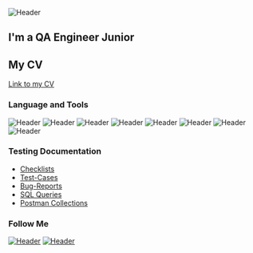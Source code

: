 ![Header](https://govcongiants.com/wp-content/uploads/2019/11/naics-code.jpg)
## I'm a QA Engineer Junior 
## My CV
[Link to my CV](https://drive.google.com/file/d/1Rad5fsJWiDmZ9vWm0FQ1m44UJpv1zLWI/view?usp=sharing)

### Language and Tools
![Header](https://img.shields.io/badge/Jira-090909?style=for-the-badge&logo=jira&logoColor=136be1)
![Header](https://img.shields.io/badge/Postman-090909?style=for-the-badge&logo=postman&logoColor=f76935)
![Header](https://img.shields.io/badge/Swagger-090909?style=for-the-badge&logo=swagger&logoColor=7ede2b)
![Header](https://img.shields.io/badge/Github-090909?style=for-the-badge&logo=github&logoColor=8cc4d7)
![Header](https://img.shields.io/badge/MySQL-090909?style=for-the-badge&logo=mysql&logoColor=00618a)
![Header](https://img.shields.io/badge/MongoDB-090909?style=for-the-badge&logo=mongodb&logoColor=4aa73c)
![Header](https://img.shields.io/badge/DevTools-090909?style=for-the-badge&logo=googlechrome&logoColor=2674f2)
![Header](https://img.shields.io/badge/JS-090909?style=for-the-badge&logo=javascript&logoColor=E)

### Testing Documentation

- [Checklists](https://github.com/artichokeee/checklist)
- [Test-Cases](https://github.com/artichokeee/test-cases)
- [Bug-Reports](https://github.com/artichokeee/bug-reports)
- [SQL Queries](https://github.com/artichokeee/SQL)
- [Postman Collections](https://github.com/artichokeee/postman)

### Follow Me
[![Header](https://img.shields.io/badge/Telegram-090909?style=for-the-badge&logo=telegram&logoColor=4aa73c)](https://t.me/MarynaStan)
[![Header](https://img.shields.io/badge/Linkedin-090909?style=for-the-badge&logo=linkedin&logoColor=2674f2)](https://www.linkedin.com/in/maryna-stanishevska-776044240/)



